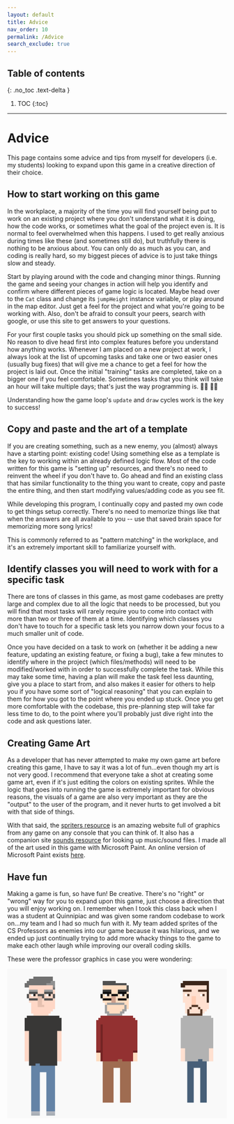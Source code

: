 ```yaml
---
layout: default
title: Advice
nav_order: 10
permalink: /Advice
search_exclude: true
---
```


## Table of contents
{: .no_toc .text-delta }

1. TOC
{:toc}

---

# Advice

This page contains some advice and tips from myself for developers (i.e. my students) looking to expand upon this game in a creative direction
of their choice.

## How to start working on this game

In the workplace, a majority of the time you will find yourself being put to work on an existing project where you don't
understand what it is doing, how the code works, or sometimes what the goal of the project even is. 
It is normal to feel overwhelmed when this happens. 
I used to get really anxious during times like these (and sometimes still do), but truthfully there is nothing to be anxious about. 
You can only do as much as you can, and coding is really hard, so my biggest pieces of advice is to just take things slow and steady. 

Start by playing around with the code and changing minor things. 
Running the game and seeing your changes in action will help you identify and confirm where different pieces of game logic is located. 
Maybe head over to the `Cat` class and change its `jumpHeight` instance variable, or play around in the map editor. 
Just get a feel for the project and what you're going to be working with. 
Also, don't be afraid to consult your peers, search with google, or use this site to get answers to your questions.

For your first couple tasks you should pick up something on the small side. 
No reason to dive head first into complex features before you understand how anything works. 
Whenever I am placed on a new project at work, I always look at the list of upcoming tasks and take one or two easier ones (usually bug fixes) that will give me a chance to get a feel for how the project is laid out. 
Once the initial "training" tasks are completed, take on a bigger one if you feel comfortable. 
Sometimes tasks that you think will take an hour will take multiple days; that's just the way programming is. :man_shrugging: :woman_shrugging:

Understanding how the game loop's `update` and `draw` cycles work is the key to success!

## Copy and paste and the art of a template

If you are creating something, such as a new enemy, you (almost) always have a starting point: existing code!
Using something else as a template is the key to working within an already defined logic flow. 
Most of the code written for this game is "setting up" resources, and there's no need to reinvent the wheel if you don't have to. 
Go ahead and find an existing class that has similar functionality to the thing you want to create, copy and paste the entire thing, and then start modifying values/adding code as you see fit.  

While developing this program, I continually copy and pasted my own code to get things setup correctly. 
There's no need to memorize things like that when the answers are all available to you -- use that saved brain space for memorizing more song lyrics!

This is commonly referred to as "pattern matching" in the workplace, and it's an extremely important skill to familiarize yourself with.

## Identify classes you will need to work with for a specific task

There are tons of classes in this game, as most game codebases are pretty large and complex due to all the logic that needs to be processed, 
but you will find that most tasks will rarely require you to come into contact with more than two or three of them at a time. 
Identifying which classes you don't have to touch for a specific task lets you narrow down your focus to a much smaller unit of code.

Once you have decided on a task to work on (whether it be adding a new feature, updating an existing feature, or fixing a bug),
take a few minutes to identify where in the project (which files/methods) will need to be modified/worked with in order to successfully complete the task. 
While this may take some time, having a plan will make the task feel less daunting, give you a place to start from, and also makes it easier for others to help you if you have some sort of "logical reasoning" that you can explain to them for how you got to the point where you ended up stuck. 
Once you get more comfortable with the codebase, this pre-planning step will take far less time to do, to the point where you'll probably just dive right into the code and ask questions later.

## Creating Game Art

As a developer that has never attempted to make my own game art before creating this game, I have to say it was a lot of fun...even though my art is not very good. 
I recommend that everyone take a shot at creating some game art, even if it's just editing the colors on existing sprites. 
While the logic that goes into running the game is extremely important for obvious reasons, the visuals of a game are also very important
as they are the "output" to the user of the program, and it never hurts to get involved a bit with that side of things.

With that said, the [spriters resource](https://www.spriters-resource.com/) is an amazing website full of graphics from any game on any console that you can think of. 
It also has a companion site [sounds resource](https://www.sounds-resource.com/) for looking up music/sound files.
I made all of the art used in this game with Microsoft Paint. An online version of Microsoft Paint exists [here](https://canvaspaint.org/#local:751c02cc06643).

## Have fun

Making a game is fun, so have fun! 
Be creative.
There's no "right" or "wrong" way for you to expand upon this game, just choose a direction that you will enjoy working on. 
I remember when I took this class back when I was a student at Quinnipiac and was given some random codebase to work on...my team and I had so much fun with it. 
My team added sprites of the CS Professors as enemies into our game because it was hilarious, and we ended up just continually trying to add more whacky things to the game to make each other laugh while improving our overall coding skills.

These were the professor graphics in case you were wondering:

![judgement-professor-graphics.png](../assets/images/judgement-professor-graphics.png)